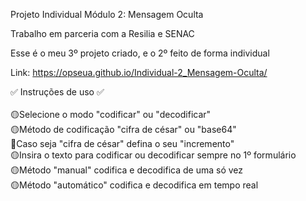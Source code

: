 Projeto Individual Módulo 2: Mensagem Oculta

Trabalho em parceria com a Resilia e SENAC

Esse é o meu 3º projeto criado, e o 2º feito de forma individual


Link: https://opseua.github.io/Individual-2_Mensagem-Oculta/

✅ Instruções de uso ✅
<br><br>
🟡Selecione o modo "codificar" ou "decodificar"<br>
🟡Método de codificação "cifra de césar" ou "base64"<br>
🔴Caso seja "cifra de césar" defina o seu "incremento"<br>
🟡Insira o texto para codificar ou decodificar sempre no 1º formulário<br>
🟡Método "manual" codifica e decodifica de uma só vez<br>
🟡Método "automático" codifica e decodifica em tempo real
